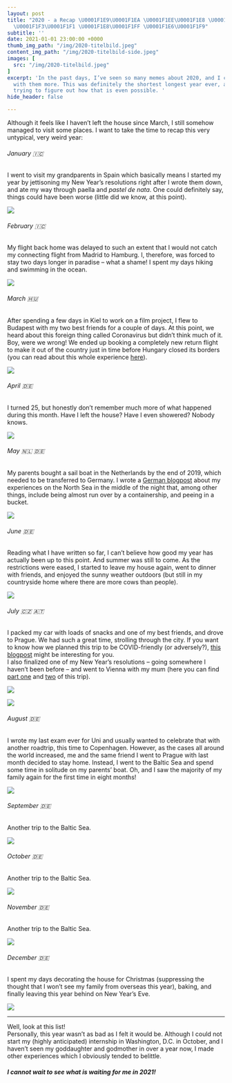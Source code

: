 ```yaml
---
layout: post
title: "2020 - a Recap \U0001F1E9\U0001F1EA \U0001F1EE\U0001F1E8 \U0001F1ED\U0001F1FA
  \U0001F1F3\U0001F1F1 \U0001F1E8\U0001F1FF \U0001F1E6\U0001F1F9"
subtitle: ''
date: 2021-01-01 23:00:00 +0000
thumb_img_path: "/img/2020-titelbild.jpeg"
content_img_path: "/img/2020-titelbild-side.jpeg"
images: [
  src: "/img/2020-titelbild.jpeg"
]
excerpt: 'In the past days, I’ve seen so many memes about 2020, and I couldn’t agree
  with them more. This was definitely the shortest longest year ever, and I am still
  trying to figure out how that is even possible. '
hide_header: false

---
```

Although it feels like I haven’t left the house since March, I still somehow managed to visit some places. I want to take the time to recap this very untypical, very weird year:

###### January 🇮🇨

I went to visit my grandparents in Spain which basically means I started my year by jettisoning my New Year’s resolutions right after I wrote them down, and ate my way through paella and _pastel de nata_. One could definitely say, things could have been worse (little did we know, at this point).

![](/img/2020-teneriffa.jpeg)

###### February 🇮🇨

My flight back home was delayed to such an extent that I would not catch my connecting flight from Madrid to Hamburg. I, therefore, was forced to stay two days longer in paradise – what a shame! I spent my days hiking and swimming in the ocean.

![](/img/2020-teneriffa-2.jpeg)

###### March 🇭🇺

After spending a few days in Kiel to work on a film project, I flew to Budapest with my two best friends for a couple of days. At this point, we heard about this foreign thing called Coronavirus but didn’t think much of it. Boy, were we wrong! We ended up booking a completely new return flight to make it out of the country just in time before Hungary closed its borders (you can read about this whole experience [here](https://ataraxisom.com/posts/i-was-out-of-the-country-when-i-realized-that-covid-was-serious/)).

![](/img/2020-budapest.jpeg)

###### April 🇩🇪

I turned 25, but honestly don’t remember much more of what happened during this month. Have I left the house? Have I even showered? Nobody knows.

![](/img/2020-april.jpeg)

###### May 🇳🇱 🇩🇪

My parents bought a sail boat in the Netherlands by the end of 2019, which needed to be transferred to Germany. I wrote a [German blogpost](https://ataraxisom.com/posts/nachts-auf-der-nordsee/) about my experiences on the North Sea in the middle of the night that, among other things, include being almost run over by a containership, and peeing in a bucket.

![](/img/2020-uberfahrt.jpeg)

###### June 🇩🇪

Reading what I have written so far, I can’t believe how good my year has actually been up to this point. And summer was still to come. As the restrictions were eased, I started to leave my house again, went to dinner with friends, and enjoyed the sunny weather outdoors (but still in my countryside home where there are more cows than people).

![](/img/2020-juni.jpeg)

###### July 🇨🇿 🇦🇹

I packed my car with loads of snacks and one of my best friends, and drove to Prague. We had such a great time, strolling through the city. If you want to know how we planned this trip to be COVID-friendly (or adversely?), [this blogpost](https://ataraxisom.com/posts/4-tips-to-travel-responsibly-during-covid/) might be interesting for you.  
I also finalized one of my New Year’s resolutions – going somewhere I haven’t been before – and went to Vienna with my mum (here you can find [part one](https://ataraxisom.com/posts/ein-wochenende-in-wien-teil-1/) and [two](https://ataraxisom.com/posts/ein-wochenende-in-wien-teil-2/) of this trip).

![](/img/2020-prag.jpeg)

![](/img/2020-wien.jpeg)

###### August 🇩🇪

I wrote my last exam ever for Uni and usually wanted to celebrate that with another roadtrip, this time to Copenhagen. However, as the cases all around the world increased, me and the same friend I went to Prague with last month decided to stay home. Instead, I went to the Baltic Sea and spend some time in solitude on my parents’ boat. Oh, and I saw the majority of my family again for the first time in eight months!

![](/img/2020-boot-august.jpeg)

###### September 🇩🇪

Another trip to the Baltic Sea.

![](/img/2020-boat-october.jpeg)

###### October 🇩🇪

Another trip to the Baltic Sea.

![](/img/2020-boat-september.jpeg)

###### November 🇩🇪

Another trip to the Baltic Sea.

![](/img/2020-boat-november.jpeg)

###### December 🇩🇪

I spent my days decorating the house for Christmas (suppressing the thought that I won’t see my family from overseas this year), baking, and finally leaving this year behind on New Year’s Eve.

![](/img/2020-kuchen.jpeg)

***

Well, look at this list!  
Personally, this year wasn’t as bad as I felt it would be. Although I could not start my (highly anticipated) internship in Washington, D.C. in October, and I haven’t seen my goddaughter and godmother in over a year now, I made other experiences which I obviously tended to belittle.

##### **I cannot wait to see what is waiting for me in 2021!**
